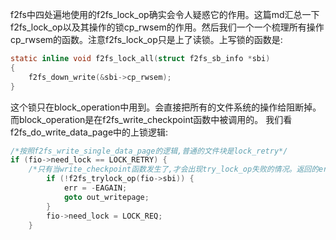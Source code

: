 f2fs中四处遍地使用的f2fs_lock_op确实会令人疑惑它的作用。这篇md汇总一下f2fs_lock_op以及其操作的锁cp_rwsem的作用。然后我们一个一个梳理所有操作cp_rwsem的函数。注意f2fs_lock_op只是上了读锁。上写锁的函数是:
```C
static inline void f2fs_lock_all(struct f2fs_sb_info *sbi)
{
	f2fs_down_write(&sbi->cp_rwsem);
}   
```
这个锁只在block_operation中用到。会直接把所有的文件系统的操作给阻断掉。而block_operation是在f2fs_write_checkpoint函数中被调用的。
我们看f2fs_do_write_data_page中的上锁逻辑:
```C
/*按照f2fs_write_single_data_page的逻辑,普通的文件块是lock_retry*/
if (fio->need_lock == LOCK_RETRY) {
    /*只有当write_checkpoint函数发生了,才会出现try_lock_op失败的情况。返回的err又是-EAGAIN,在f2fs_write_single_data_page那里的话造成的效果是走分支redirty_out。也就是重新标记为脏然后解锁。*/
		if (!f2fs_trylock_op(fio->sbi)) {
			err = -EAGAIN;
			goto out_writepage;
		}
		fio->need_lock = LOCK_REQ;
	}
```